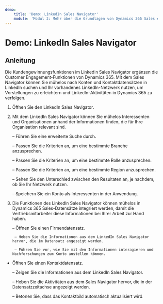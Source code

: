 ```yaml
---
demo:
    title: 'Demo: LinkedIn Sales Navigator'
    module: 'Modul 2: Mehr über die Grundlagen von Dynamics 365 Sales erfahren'
---
```


# Demo: LinkedIn Sales Navigator

## Anleitung

Die Kundengewinnungsfunktionen im LinkedIn Sales Navigator ergänzen die Customer Engagement-Funktionen von Dynamics 365. Mit dem Sales Navigator können Sie mühelos nach Konten und Kontaktdatensätzen in LinkedIn suchen und Ihr vorhandenes LinkedIn-Netzwerk nutzen, um Vorstellungen zu erleichtern und LinkedIn-Aktivitäten in Dynamics 365 zu verfolgen. 

1. Öffnen Sie den LinkedIn Sales Navigator. 

2. Mit dem LinkedIn Sales Navigator können Sie mühelos Interessenten und Organisationen anhand der Informationen finden, die für Ihre Organisation relevant sind. 

	– Führen Sie eine erweiterte Suche durch.

	– Passen Sie die Kriterien an, um eine bestimmte Branche anzusprechen.

	– Passen Sie die Kriterien an, um eine bestimmte Rolle anzusprechen.

	– Passen Sie die Kriterien an, um eine bestimmte Region anzusprechen. 

	– Sehen Sie den Unterschied zwischen den Resultaten an, je nachdem, ob Sie Ihr Netzwerk nutzen. 

	– Speichern Sie ein Konto als Interessenten in der Anwendung. 

3. Die Funktionen des LinkedIn Sales Navigator können mühelos in Dynamics 365 Sales-Datensätze integriert werden, damit die Vertriebsmitarbeiter diese Informationen bei Ihrer Arbeit zur Hand haben. 

	– Öffnen Sie einen Firmendatensatz.

		– Heben Sie die Informationen aus dem LinkedIn Sales Navigator hervor, die im Datensatz angezeigt werden.

		– Führen Sie vor, wie Sie mit den Informationen interagieren und Nachforschungen zum Konto anstellen können. 

- Öffnen Sie einen Kontaktdatensatz.

	– Zeigen Sie die Informationen aus dem LinkedIn Sales Navigator.

	– Heben Sie die Aktivitäten aus dem Sales Navigator hervor, die in der Datensatzzeitachse angezeigt werden.

	– Betonen Sie, dass das Kontaktbild automatisch aktualisiert wird. 
